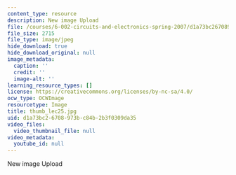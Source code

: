 ```yaml
---
content_type: resource
description: New image Upload
file: /courses/6-002-circuits-and-electronics-spring-2007/d1a73bc26708973bc84b2b3f0309da35_thumb_lec25.jpg
file_size: 2715
file_type: image/jpeg
hide_download: true
hide_download_original: null
image_metadata:
  caption: ''
  credit: ''
  image-alt: ''
learning_resource_types: []
license: https://creativecommons.org/licenses/by-nc-sa/4.0/
ocw_type: OCWImage
resourcetype: Image
title: thumb_lec25.jpg
uid: d1a73bc2-6708-973b-c84b-2b3f0309da35
video_files:
  video_thumbnail_file: null
video_metadata:
  youtube_id: null
---
```

New image Upload